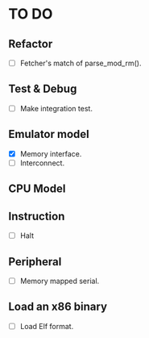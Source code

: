 # TO DO

## Refactor

- [ ] Fetcher's match of parse_mod_rm().

## Test & Debug

- [ ] Make integration test.

## Emulator model

- [x] Memory interface.
- [ ] Interconnect.

## CPU Model

## Instruction

- [ ] Halt

## Peripheral

- [ ] Memory mapped serial.

## Load an x86 binary

- [ ] Load Elf format.

